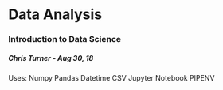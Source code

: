 # Data Analysis
### Introduction to Data Science
##### Chris Turner - Aug 30, 18

Uses:
Numpy
Pandas
Datetime
CSV
Jupyter Notebook
PIPENV
